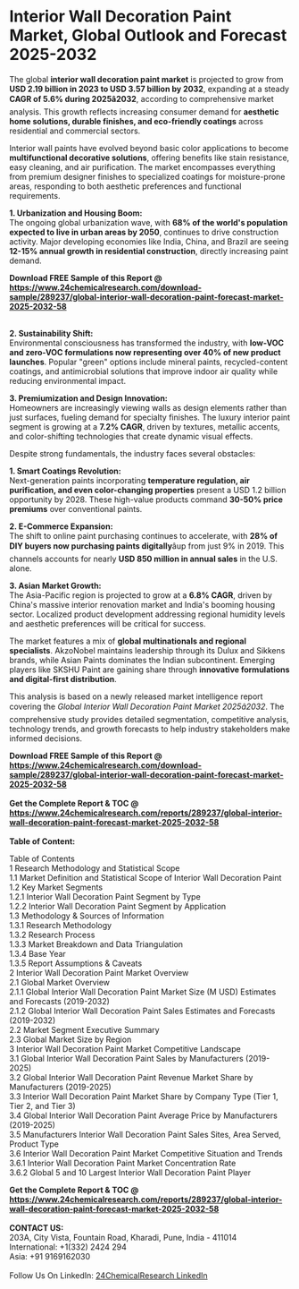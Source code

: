 <h1>Interior Wall Decoration Paint Market, Global Outlook and Forecast 2025-2032</h1><p>The global <strong>interior wall decoration paint market</strong> is projected to grow from <strong>USD 2.19 billion in 2023 to USD 3.57 billion by 2032</strong>, expanding at a steady <strong>CAGR of 5.6% during 2025â2032</strong>, according to comprehensive market analysis. This growth reflects increasing consumer demand for <strong>aesthetic home solutions, durable finishes, and eco-friendly coatings</strong> across residential and commercial sectors.</p><p>Interior wall paints have evolved beyond basic color applications to become <strong>multifunctional decorative solutions</strong>, offering benefits like stain resistance, easy cleaning, and air purification. The market encompasses everything from premium designer finishes to specialized coatings for moisture-prone areas, responding to both aesthetic preferences and functional requirements.</p><p><strong>1. Urbanization and Housing Boom:</strong><br>
The ongoing global urbanization wave, with <strong>68% of the world's population expected to live in urban areas by 2050</strong>, continues to drive construction activity. Major developing economies like India, China, and Brazil are seeing <strong>12-15% annual growth in residential construction</strong>, directly increasing paint demand.</p><div><b>Download FREE Sample of this Report @ 
            <a href="https://www.24chemicalresearch.com/download-sample/289237/global-interior-wall-decoration-paint-forecast-market-2025-2032-58">
            https://www.24chemicalresearch.com/download-sample/289237/global-interior-wall-decoration-paint-forecast-market-2025-2032-58</a></b></div><br><p><strong>2. Sustainability Shift:</strong><br>
Environmental consciousness has transformed the industry, with <strong>low-VOC and zero-VOC formulations now representing over 40% of new product launches</strong>. Popular "green" options include mineral paints, recycled-content coatings, and antimicrobial solutions that improve indoor air quality while reducing environmental impact.</p><p><strong>3. Premiumization and Design Innovation:</strong><br>
Homeowners are increasingly viewing walls as design elements rather than just surfaces, fueling demand for specialty finishes. The luxury interior paint segment is growing at a <strong>7.2% CAGR</strong>, driven by textures, metallic accents, and color-shifting technologies that create dynamic visual effects.</p><p>Despite strong fundamentals, the industry faces several obstacles:</p><p><strong>1. Smart Coatings Revolution:</strong><br>
Next-generation paints incorporating <strong>temperature regulation, air purification, and even color-changing properties</strong> present a USD 1.2 billion opportunity by 2028. These high-value products command <strong>30-50% price premiums</strong> over conventional paints.</p><p><strong>2. E-Commerce Expansion:</strong><br>
The shift to online paint purchasing continues to accelerate, with <strong>28% of DIY buyers now purchasing paints digitally</strong>âup from just 9% in 2019. This channels accounts for nearly <strong>USD 850 million in annual sales</strong> in the U.S. alone.</p><p><strong>3. Asian Market Growth:</strong><br>
The Asia-Pacific region is projected to grow at a <strong>6.8% CAGR</strong>, driven by China's massive interior renovation market and India's booming housing sector. Localized product development addressing regional humidity levels and aesthetic preferences will be critical for success.</p><p>The market features a mix of <strong>global multinationals and regional specialists</strong>. AkzoNobel maintains leadership through its Dulux and Sikkens brands, while Asian Paints dominates the Indian subcontinent. Emerging players like SKSHU Paint are gaining share through <strong>innovative formulations and digital-first distribution</strong>.</p><p>This analysis is based on a newly released market intelligence report covering the <em>Global Interior Wall Decoration Paint Market 2025â2032</em>. The comprehensive study provides detailed segmentation, competitive analysis, technology trends, and growth forecasts to help industry stakeholders make informed decisions.</p><div><b>Download FREE Sample of this Report @ 
            <a href="https://www.24chemicalresearch.com/download-sample/289237/global-interior-wall-decoration-paint-forecast-market-2025-2032-58">
            https://www.24chemicalresearch.com/download-sample/289237/global-interior-wall-decoration-paint-forecast-market-2025-2032-58</a></b></div><br><div><b>Get the Complete Report & TOC @ 
            <a href="https://www.24chemicalresearch.com/reports/289237/global-interior-wall-decoration-paint-forecast-market-2025-2032-58">
            https://www.24chemicalresearch.com/reports/289237/global-interior-wall-decoration-paint-forecast-market-2025-2032-58</a></b></div><br>
            <b>Table of Content:</b><p>Table of Contents<br />
1 Research Methodology and Statistical Scope<br />
1.1 Market Definition and Statistical Scope of Interior Wall Decoration Paint<br />
1.2 Key Market Segments<br />
1.2.1 Interior Wall Decoration Paint Segment by Type<br />
1.2.2 Interior Wall Decoration Paint Segment by Application<br />
1.3 Methodology & Sources of Information<br />
1.3.1 Research Methodology<br />
1.3.2 Research Process<br />
1.3.3 Market Breakdown and Data Triangulation<br />
1.3.4 Base Year<br />
1.3.5 Report Assumptions & Caveats<br />
2 Interior Wall Decoration Paint Market Overview<br />
2.1 Global Market Overview<br />
2.1.1 Global Interior Wall Decoration Paint Market Size (M USD) Estimates and Forecasts (2019-2032)<br />
2.1.2 Global Interior Wall Decoration Paint Sales Estimates and Forecasts (2019-2032)<br />
2.2 Market Segment Executive Summary<br />
2.3 Global Market Size by Region<br />
3 Interior Wall Decoration Paint Market Competitive Landscape<br />
3.1 Global Interior Wall Decoration Paint Sales by Manufacturers (2019-2025)<br />
3.2 Global Interior Wall Decoration Paint Revenue Market Share by Manufacturers (2019-2025)<br />
3.3 Interior Wall Decoration Paint Market Share by Company Type (Tier 1, Tier 2, and Tier 3)<br />
3.4 Global Interior Wall Decoration Paint Average Price by Manufacturers (2019-2025)<br />
3.5 Manufacturers Interior Wall Decoration Paint Sales Sites, Area Served, Product Type<br />
3.6 Interior Wall Decoration Paint Market Competitive Situation and Trends<br />
3.6.1 Interior Wall Decoration Paint Market Concentration Rate<br />
3.6.2 Global 5 and 10 Largest Interior Wall Decoration Paint Player</p><div><b>Get the Complete Report & TOC @ 
            <a href="https://www.24chemicalresearch.com/reports/289237/global-interior-wall-decoration-paint-forecast-market-2025-2032-58">
            https://www.24chemicalresearch.com/reports/289237/global-interior-wall-decoration-paint-forecast-market-2025-2032-58</a></b></div><br><b>CONTACT US:</b><br>
            203A, City Vista, Fountain Road, Kharadi, Pune, India - 411014<br>
            International: +1(332) 2424 294<br>
            Asia: +91 9169162030 <br><br>
            Follow Us On LinkedIn: <a href="https://www.linkedin.com/company/24chemicalresearch/">24ChemicalResearch LinkedIn</a>